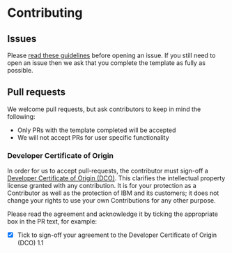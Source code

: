 # Contributing

## Issues

Please [read these guidelines](http://ibm.biz/cdt-issue-guide) before opening an issue.
If you still need to open an issue then we ask that you complete the template as
fully as possible.

## Pull requests

We welcome pull requests, but ask contributors to keep in mind the following:

* Only PRs with the template completed will be accepted
* We will not accept PRs for user specific functionality

### Developer Certificate of Origin

In order for us to accept pull-requests, the contributor must sign-off a
[Developer Certificate of Origin (DCO)](DCO1.1.txt). This clarifies the
intellectual property license granted with any contribution. It is for your
protection as a Contributor as well as the protection of IBM and its customers;
it does not change your rights to use your own Contributions for any other purpose.

Please read the agreement and acknowledge it by ticking the appropriate box in the PR
 text, for example:

- [x] Tick to sign-off your agreement to the Developer Certificate of Origin (DCO) 1.1

<!-- Append library specific information here

## General information

## Requirements

- Java 8

## Building

Execute the following command in the project directory:

```sh
./gradlew clean assemble
```

## Testing

Junit tests are available in `src/test/java`.

To execute locally, supply credentials to the gradle `test` task, eg

```sh
./gradlew -Dcloudant.auth.type=basic -Dcloudant.url=https://<your-account>.cloudant.com -Dcloudant.username=<your-username> -Dcloudant.password=<your-password> test

```

for basic authentication, or

```sh
./gradlew -Dcloudant.auth.type=iam -Dcloudant.url=https://<your-account>.cloudant.com -Dcloudant.apikey=<your-apikey> test

```

for IAM authentication.
